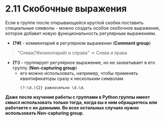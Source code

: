 # 2.11 Скобочные выражения
Если в группе после открывающейся круглой скобки поставить специальные символы - можно создать особое скобочное выражение,
которое добавит новую функциональность регулярным выражениям.

+ **(?#)** - комментарий в регулярном выражении (**Comment group**)
> "Слева(?#коментарий) и справа"   ->   Слева и права

+ **(?:)** - группирует регулярное выражение, но не захватывает в его группу (**Non-capturing group**)
  + его можно использовать, например, чтобы применять квантификаторы сразу к нескольким символам
    ```
    (?:\d.){2} равносильно \d.\d.
    ```

**Даже после изучения работы с группами в Python группы имеет смысл использовать только тогда,
когда вы к ним обращаетесь или работаете с их данными.
Во всех остальных случаях нужно использовать Non-capturing group.**
